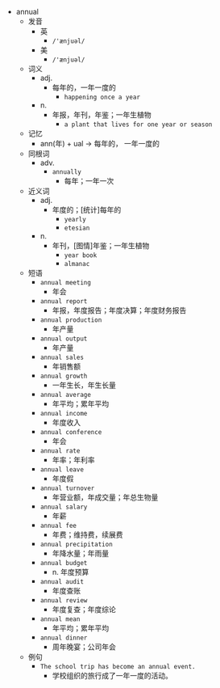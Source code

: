 - annual
  - 发音
    - 英
      - `/'ænjuəl/`
    - 美
      - `/'ænjuəl/`
  - 词义
    - adj.
      - 每年的，一年一度的
        - `happening once a year`
    - n.
      - 年报，年刊，年鉴；一年生植物
        - `a plant that lives for one year or season`
  - 记忆
    - ann(年) + ual → 每年的， 一年一度的
  - 同根词
    - adv.
      - `annually`
        - 每年；一年一次
  - 近义词
    - adj.
      - 年度的；[统计]每年的
        - `yearly`
        - `etesian`
    - n.
      - 年刊，[图情]年鉴；一年生植物
        - `year book`
        - `almanac`
  - 短语
    - `annual meeting`
      - 年会 
    - `annual report`
      - 年报，年度报告；年度决算；年度财务报告 
    - `annual production`
      - 年产量 
    - `annual output`
      - 年产量 
    - `annual sales`
      - 年销售额 
    - `annual growth`
      - 一年生长，年生长量 
    - `annual average`
      - 年平均；累年平均 
    - `annual income`
      - 年度收入 
    - `annual conference`
      - 年会 
    - `annual rate`
      - 年率；年利率 
    - `annual leave`
      - 年度假 
    - `annual turnover`
      - 年营业额，年成交量；年总生物量 
    - `annual salary`
      - 年薪 
    - `annual fee`
      - 年费；维持费，续展费 
    - `annual precipitation`
      - 年降水量；年雨量 
    - `annual budget`
      - n. 年度预算 
    - `annual audit`
      - 年度查账 
    - `annual review`
      - 年度复查；年度综论 
    - `annual mean`
      - 年平均；累年平均 
    - `annual dinner`
      - 周年晚宴；公司年会 
  - 例句
    - `The school trip has become an annual event.`
      - 学校组织的旅行成了一年一度的活动。

